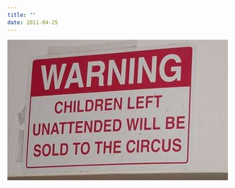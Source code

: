 ```yaml
---
title: ""
date: 2011-04-25
---
```


![2011-04-25-5m4chocy.jpeg](/images/2011-04-25-5m4chocy.jpeg)

<br>